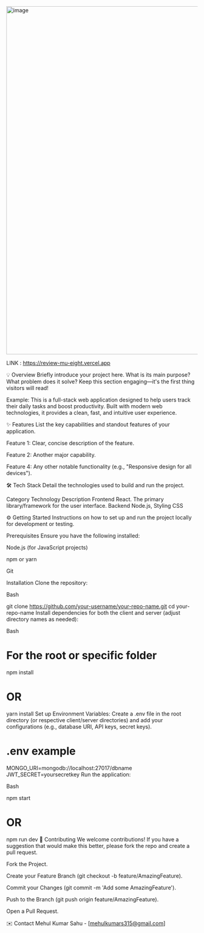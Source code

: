 <img width="1916" height="917" alt="image" src="/src/assets/Screenshot 2025-10-04 200236.png" />



LINK : https://review-mu-eight.vercel.app










💡 Overview
Briefly introduce your project here. What is its main purpose? What problem does it solve? Keep this section engaging—it's the first thing visitors will read!

Example: This is a full-stack web application designed to help users track their daily tasks and boost productivity. Built with modern web technologies, it provides a clean, fast, and intuitive user experience.

✨ Features
List the key capabilities and standout features of your application.

Feature 1: Clear, concise description of the feature.

Feature 2: Another major capability.

Feature 4: Any other notable functionality (e.g., "Responsive design for all devices").

🛠️ Tech Stack
Detail the technologies used to build and run the project.

Category	Technology	Description
Frontend	React.	The primary library/framework for the user interface.
Backend	Node.js,
Styling	 CSS


⚙️ Getting Started
Instructions on how to set up and run the project locally for development or testing.

Prerequisites
Ensure you have the following installed:

Node.js (for JavaScript projects)

npm or yarn

Git

Installation
Clone the repository:

Bash

git clone https://github.com/your-username/your-repo-name.git
cd your-repo-name
Install dependencies for both the client and server (adjust directory names as needed):

Bash

# For the root or specific folder
npm install
# OR
yarn install
Set up Environment Variables:
Create a .env file in the root directory (or respective client/server directories) and add your configurations (e.g., database URI, API keys, secret keys).

# .env example
MONGO_URI=mongodb://localhost:27017/dbname
JWT_SECRET=yoursecretkey
Run the application:

Bash

npm start
# OR
npm run dev
🤝 Contributing
We welcome contributions! If you have a suggestion that would make this better, please fork the repo and create a pull request.

Fork the Project.

Create your Feature Branch (git checkout -b feature/AmazingFeature).

Commit your Changes (git commit -m 'Add some AmazingFeature').

Push to the Branch (git push origin feature/AmazingFeature).

Open a Pull Request.

✉️ Contact
Mehul Kumar Sahu - [mehulkumars315@gmail.com]
